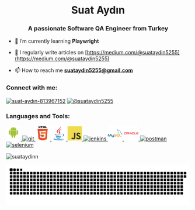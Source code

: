 <h1 align="center">Suat Aydın</h1>
<h3 align="center">A passionate Software QA Engineer from Turkey</h3>

- 🌱 I’m currently learning **Playwright**

- 📝 I regularly write articles on [https://medium.com/@suataydin5255](https://medium.com/@suataydin5255)

- 📫 How to reach me **suataydin5255@gmail.com**

<h3 align="left">Connect with me:</h3>
<p align="left">
<a href="https://linkedin.com/in/suat-aydın-813967152" target="blank"><img align="center" src="https://raw.githubusercontent.com/rahuldkjain/github-profile-readme-generator/master/src/images/icons/Social/linked-in-alt.svg" alt="suat-aydın-813967152" height="30" width="40" /></a>
<a href="https://medium.com/@suataydin5255" target="blank"><img align="center" src="https://raw.githubusercontent.com/rahuldkjain/github-profile-readme-generator/master/src/images/icons/Social/medium.svg" alt="@suataydin5255" height="30" width="40" /></a>
</p>

<h3 align="left">Languages and Tools:</h3>
<p align="left"> <a href="https://developer.android.com" target="_blank" rel="noreferrer"> <img src="https://raw.githubusercontent.com/devicons/devicon/master/icons/android/android-original-wordmark.svg" alt="android" width="40" height="40"/> </a> <a href="https://git-scm.com/" target="_blank" rel="noreferrer"> <img src="https://www.vectorlogo.zone/logos/git-scm/git-scm-icon.svg" alt="git" width="40" height="40"/> </a> <a href="https://www.w3.org/html/" target="_blank" rel="noreferrer"> <img src="https://raw.githubusercontent.com/devicons/devicon/master/icons/html5/html5-original-wordmark.svg" alt="html5" width="40" height="40"/> </a> <a href="https://www.java.com" target="_blank" rel="noreferrer"> <img src="https://raw.githubusercontent.com/devicons/devicon/master/icons/java/java-original.svg" alt="java" width="40" height="40"/> </a> <a href="https://developer.mozilla.org/en-US/docs/Web/JavaScript" target="_blank" rel="noreferrer"> <img src="https://raw.githubusercontent.com/devicons/devicon/master/icons/javascript/javascript-original.svg" alt="javascript" width="40" height="40"/> </a> <a href="https://www.jenkins.io" target="_blank" rel="noreferrer"> <img src="https://www.vectorlogo.zone/logos/jenkins/jenkins-icon.svg" alt="jenkins" width="40" height="40"/> </a> <a href="https://www.mysql.com/" target="_blank" rel="noreferrer"> <img src="https://raw.githubusercontent.com/devicons/devicon/master/icons/mysql/mysql-original-wordmark.svg" alt="mysql" width="40" height="40"/> </a> <a href="https://www.oracle.com/" target="_blank" rel="noreferrer"> <img src="https://raw.githubusercontent.com/devicons/devicon/master/icons/oracle/oracle-original.svg" alt="oracle" width="40" height="40"/> </a> <a href="https://postman.com" target="_blank" rel="noreferrer"> <img src="https://www.vectorlogo.zone/logos/getpostman/getpostman-icon.svg" alt="postman" width="40" height="40"/> </a> <a href="https://www.selenium.dev" target="_blank" rel="noreferrer"> <img src="https://raw.githubusercontent.com/detain/svg-logos/780f25886640cef088af994181646db2f6b1a3f8/svg/selenium-logo.svg" alt="selenium" width="40" height="40"/> </a> </p>


<p><img align="center" src="https://github-readme-stats.vercel.app/api/top-langs?username=suataydinn&show_icons=true&locale=en&layout=compact" alt="suataydinn" /></p>

<picture>
  <source media="(prefers-color-scheme: dark)" srcset="https://raw.githubusercontent.com/suataydinn/suataydinn/output/github-contribution-grid-snake-dark.svg">
  <source media="(prefers-color-scheme: light)" srcset="https://raw.githubusercontent.com/suataydinn/suataydinn/output/github-contribution-grid-snake.svg">
  <img alt="github contribution grid snake animation" src="https://raw.githubusercontent.com/suataydinn/suataydinn/output/github-contribution-grid-snake.svg">
</picture>
